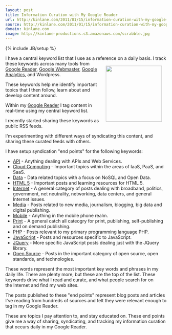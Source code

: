 ```yaml
---
layout: post
title: Information Curation with My Google Reader
url: http://kinlane.com/2011/01/15/information-curation-with-my-google-reader/
source: http://kinlane.com/2011/01/15/information-curation-with-my-google-reader/
domain: kinlane.com
image: http://kinlane-productions.s3.amazonaws.com/scrabble.jpg
---
```

{% include JB/setup %}<p>I have a central keyword list that I use as a reference on a daily basis.
<a href="http://www.danielbowen.com/2004/05/28/superscrabble/" target="_blank"><img style="padding: 15px;" src="http://kinlane-productions.s3.amazonaws.com/scrabble.jpg" alt="" width="175" align="right" /></a>
I track these keywords across many tools from <a href="www.google.com/reader" target="_blank">Google Reader</a>, <a href="http://www.google.com/webmasters/" target="_blank">Google Webmaster</a>, <a href="www.google.com/analytics/" target="_blank">Google Analytics</a>, and Wordpress.<p></p>
These keywords help me identify important topics that I then follow, learn about and develop content around.<p></p>
Within my <a href="http://www.kinlane.com/category/google/google-reader-google/" target="_blank">Google Reader</a> I tag content in real-time using my central keyword list.<p></p>
I recently started sharing these keywords as public RSS feeds.<p></p>
I'm experimenting with different ways of syndicating this content, and sharing these curated feeds with others.<p></p>
I have setup syndication "end points" for the following keywords:
<ul class="mainlist">
	<li><a href="http://api.laneworks.net" target="_blank">API</a> - Anything dealing with APIs and Web Services.</li>
	<li><a href="http://cloud-computing.laneworks.net" target="_blank">Cloud Computing</a> - Important topics within the areas of IaaS, PaaS, and SaaS.</li>
	<li><a href="http://data.laneworks.net" target="_blank">Data</a> - Data related topics with a focus on NoSQL and Open Data.</li>
	<li><a href="http://html5.laneworks.net" target="_blank">HTML 5</a> - Important posts and learning resources for HTML 5.</li>
	<li><a href="http://internet.laneworks.net" target="_blank">Internet</a> - A general category of posts dealing with broadband, politics, government, net neutrality, networking, data centers, and general Internet issues.</li>
	<li><a href="http://media.laneworks.net" target="_blank">Media</a> - Posts related to new media, journalism, blogging, big data and digital publishing.</li>
	<li><a href="http://mobile.laneworks.net" target="_blank">Mobile</a> - Anything in the mobile phone realm.</li>
	<li><a href="http://print.laneworks.net/" target="_self">Print</a> - A general catch all cateogry for print, publishing, self-publishing and on demand publishing.</li>
	<li><a href="http://php.laneworks.net" target="_blank">PHP</a> - Posts relevant to my primary programming language PHP.</li>
	<li><a href="http://javascript.laneworks.net" target="_blank">JavaScript</a> - Posts and resources specific to JavaScript.</li>
	<li><a href="http://jquery.laneworks.net" target="_blank">JQuery</a> - More specific JavaScript posts dealing just with the JQuery library.</li>
	<li><a href="http://open-source.laneworks.net" target="_blank">Open Source</a> - Posts in the important category of open source, open standards, and technologies.</li>
</ul>
These words represent the most important key words and phrases in my daily life.  There are plenty more, but these are the top of the list.
<img style="padding: 15px;" src="http://kinlane-productions.s3.amazonaws.com/rss-drop-shadow.png" alt="" align="right" />
These keywords drive what I read and curate, and what people search for on the Internet and find my web sites.<p></p>
The posts published to these "end points" represent blog posts and articles I've reading from hundreds of sources and felt they were relevant enough to tag in my Google Reader.<p></p>
These are topics I pay attention to, and stay educated on.  These end points give me a way of sharing, syndicating, and tracking my information curation that occurs daily in my Google Reader.</p>

